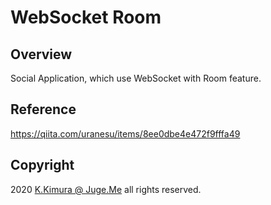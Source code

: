 # WebSocket Room

## Overview

Social Application, which use WebSocket with Room feature.


## Reference

https://qiita.com/uranesu/items/8ee0dbe4e472f9fffa49


## Copyright

2020 [K.Kimura @ Juge.Me](https://github.com/dotnsf) all rights reserved.
